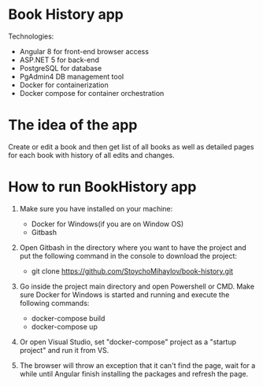 # Book History app

Technologies:
  - Angular 8 for front-end browser access
  - ASP.NET 5 for back-end 
  - PostgreSQL for database
  - PgAdmin4 DB management tool
  - Docker for containerization
  - Docker compose for container orchestration
  
# The idea of the app
Create or edit a book and then get list of all books as well as detailed pages for each book with history of all edits and changes.

# How to run BookHistory app
1. Make sure you have installed on your machine: 
    - Docker for Windows(if you are on Window OS)
    - Gitbash

2. Open Gitbash in the directory where you want to have the project and put the following command in the console to download the project:
    - git clone https://github.com/StoychoMihaylov/book-history.git

3. Go inside the project main directory and open Powershell or CMD. Make sure Docker for Windows is started and running and execute the following commands:
    - docker-compose build
    - docker-compose up
    
4. Or open Visual Studio, set "docker-compose" project as a "startup project" and run it from VS.
    
5. The browser will throw an exception that it can't find the page, wait for a while until Angular finish installing the packages and refresh the page.
